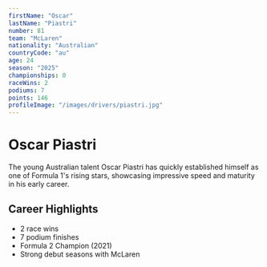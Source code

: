 ```yaml
---
firstName: "Oscar"
lastName: "Piastri"
number: 81
team: "McLaren"
nationality: "Australian"
countryCode: "au"
age: 24
season: "2025"
championships: 0
raceWins: 2
podiums: 7
points: 146
profileImage: "/images/drivers/piastri.jpg"
---
```


# Oscar Piastri

The young Australian talent Oscar Piastri has quickly established himself as one of Formula 1's rising stars, showcasing impressive speed and maturity in his early career.

## Career Highlights

- 2 race wins
- 7 podium finishes
- Formula 2 Champion (2021)
- Strong debut seasons with McLaren
